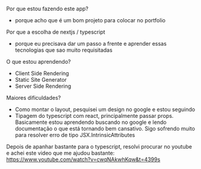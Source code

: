 Por que estou fazendo este app?

- porque acho que é um bom projeto para colocar no portfolio

Por que a escolha de nextjs / typescript

- porque eu precisava dar um passo a frente e aprender essas tecnologias que sao muito requisitadas

O que estou aprendendo?

- Client Side Rendering
- Static Site Generator
- Server Side Rendering

Maiores dificuldades?

- Como montar o layout, pesquisei um design no google e estou seguindo
- Tipagem do typescript com react, principalmente passar props.
  Basicamente estou aprendendo buscando no google e lendo documentação o que está tornando bem cansativo.
  Sigo sofrendo muito para resolver erro de tipo JSX.IntrinsicAttributes

Depois de apanhar bastante para o typescript, resolvi procurar no youtube e achei este video que me ajudou bastante:
https://www.youtube.com/watch?v=cwqNAkwhKqw&t=4399s
